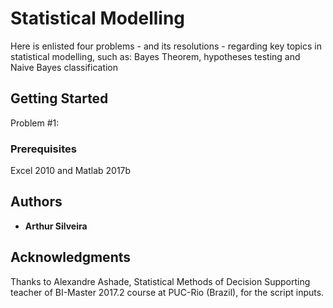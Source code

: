 # Statistical Modelling
Here is enlisted four problems - and its resolutions - regarding key topics in statistical modelling, such as: Bayes Theorem, hypotheses testing and Naive Bayes classification
## Getting Started
Problem #1:

### Prerequisites
Excel 2010 and Matlab 2017b
## Authors
* **Arthur Silveira**
## Acknowledgments
Thanks to Alexandre Ashade, Statistical Methods of Decision Supporting teacher of BI-Master 2017.2 course at PUC-Rio (Brazil), for the script inputs.
